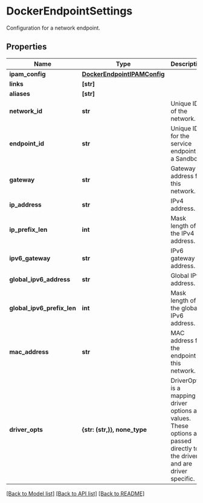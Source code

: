 # DockerEndpointSettings

Configuration for a network endpoint.

## Properties
Name | Type | Description | Notes
------------ | ------------- | ------------- | -------------
**ipam_config** | [**DockerEndpointIPAMConfig**](DockerEndpointIPAMConfig.md) |  | [optional] 
**links** | **[str]** |  | [optional] 
**aliases** | **[str]** |  | [optional] 
**network_id** | **str** | Unique ID of the network.  | [optional] 
**endpoint_id** | **str** | Unique ID for the service endpoint in a Sandbox.  | [optional] 
**gateway** | **str** | Gateway address for this network.  | [optional] 
**ip_address** | **str** | IPv4 address.  | [optional] 
**ip_prefix_len** | **int** | Mask length of the IPv4 address.  | [optional] 
**ipv6_gateway** | **str** | IPv6 gateway address.  | [optional] 
**global_ipv6_address** | **str** | Global IPv6 address.  | [optional] 
**global_ipv6_prefix_len** | **int** | Mask length of the global IPv6 address.  | [optional] 
**mac_address** | **str** | MAC address for the endpoint on this network.  | [optional] 
**driver_opts** | **{str: (str,)}, none_type** | DriverOpts is a mapping of driver options and values. These options are passed directly to the driver and are driver specific.  | [optional] 

[[Back to Model list]](../README.md#documentation-for-models) [[Back to API list]](../README.md#documentation-for-api-endpoints) [[Back to README]](../README.md)


